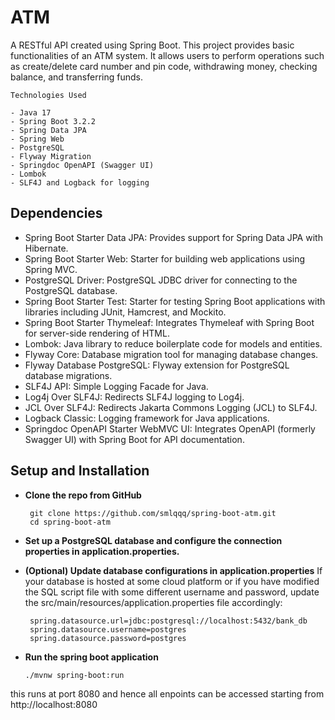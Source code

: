 # ATM 

A RESTful API created using Spring Boot. This project provides basic functionalities of an ATM system. It allows users to perform operations such as create/delete card number and pin code, withdrawing money, checking balance, and transferring funds.
    
    Technologies Used

    - Java 17
    - Spring Boot 3.2.2
    - Spring Data JPA
    - Spring Web
    - PostgreSQL
    - Flyway Migration
    - Springdoc OpenAPI (Swagger UI)
    - Lombok
    - SLF4J and Logback for logging

## Dependencies

   - Spring Boot Starter Data JPA: Provides support for Spring Data JPA with Hibernate.
   - Spring Boot Starter Web: Starter for building web applications using Spring MVC.
   - PostgreSQL Driver: PostgreSQL JDBC driver for connecting to the PostgreSQL database.
   - Spring Boot Starter Test: Starter for testing Spring Boot applications with libraries including JUnit, Hamcrest, and Mockito.
   - Spring Boot Starter Thymeleaf: Integrates Thymeleaf with Spring Boot for server-side rendering of HTML.
   - Lombok: Java library to reduce boilerplate code for models and entities.
   - Flyway Core: Database migration tool for managing database changes.
   - Flyway Database PostgreSQL: Flyway extension for PostgreSQL database migrations.
   - SLF4J API: Simple Logging Facade for Java.
   - Log4j Over SLF4J: Redirects SLF4J logging to Log4j.
   - JCL Over SLF4J: Redirects Jakarta Commons Logging (JCL) to SLF4J.
   - Logback Classic: Logging framework for Java applications.
   - Springdoc OpenAPI Starter WebMVC UI: Integrates OpenAPI (formerly Swagger UI) with Spring Boot for API documentation.

## Setup and Installation

   -  **Clone the repo from GitHub**
       ```
        git clone https://github.com/smlqqq/spring-boot-atm.git
        cd spring-boot-atm
       ```

   -  **Set up a PostgreSQL database and configure the connection properties in application.properties.**
     
   -  **(Optional) Update database configurations in application.properties**
     If your database is hosted at some cloud platform or if you have modified the SQL script file with some different username and password, update the src/main/resources/application.properties file accordingly:
      ``` 
       spring.datasource.url=jdbc:postgresql://localhost:5432/bank_db
       spring.datasource.username=postgres
       spring.datasource.password=postgres
      ```

   - **Run the spring boot application**
      ```
      ./mvnw spring-boot:run
      ```

this runs at port 8080 and hence all enpoints can be accessed starting from http://localhost:8080
